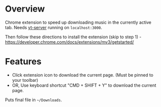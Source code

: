 # Overview

Chrome extension to speed up downloading music in the currently active tab. Needs [yt-server](https://github.com/the-real-adammork/yt-server) running on `localhost:3000`. 

Then follow these directions to install the extension (skip to step 1) - https://developer.chrome.com/docs/extensions/mv3/getstarted/

# Features

- Click extension icon to download the current page. (Must be pinned to your toolbar)
- OR, Use keyboard shortcut "CMD + SHIFT + Y" to download the current page.

Puts final file in `~/Downloads`.
